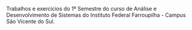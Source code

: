 Trabalhos e exercicios do 1º Semestre do curso de Análise e Desenvolvimento de Sistemas do Instituto Federal Farroupilha - Campus São Vicente do Sul.
